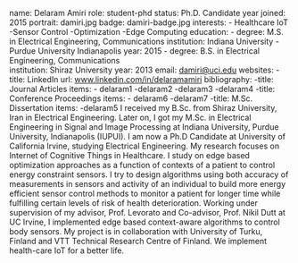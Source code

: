 name: Delaram Amiri 
role: student-phd
status: Ph.D. Candidate 
year joined: 2015
portrait: damiri.jpg 
badge: damiri-badge.jpg 
interests: 
    - Healthcare IoT 
    -Sensor Control 
    -Optimization 
    -Edge Computing 
education: 
    - degree: M.S. in Electrical Engineering, Communications 
        institution: Indiana University - Purdue University Indianapolis 
        year: 2015 
    - degree: B.S. in Electrical Engineering, Communications  
        institution: Shiraz University 
        year: 2013 
email: damiri@uci.edu 
websites:
    -title: LinkedIn
     url: www.linkedin.com/in/delaramamiri 
bibliography: 
    -title: Journal Articles items: - delaram1 -delaram2 -delaram3 -delaram4
    -title: Conference Proceedings items: - delaram6 -delaram7
    -title: M.Sc. Dissertation  items: -delaram5
I received my  B.Sc. from Shiraz University, Iran in Electrical Engineering.  Later on, I got my M.Sc. in Electrical Engineering in Signal and Image Processing at Indiana University, Purdue University, Indianapolis (IUPUI). I am now a Ph.D Candidate at University of California Irvine, studying Electrical Engineering. My research focuses on Internet of Cognitive Things in Healthcare. I study on edge based optimization approaches as a function of contexts of a patient to control energy constraint sensors. I try to design algorithms using both accuracy of measurements in sensors and activity of an individual to build more energy efficient sensor control methods to monitor a patient for longer time while fulfilling certain levels of risk of health deterioration. Working under supervision of my advisor, Prof. Levorato and Co-advisor, Prof. Nikil Dutt at UC Irvine, I implemented edge based context-aware algorithms to control body sensors. My project is in collaboration with University of Turku, Finland and VTT Technical Research Centre of Finland. We implement health-care IoT for a better life. 